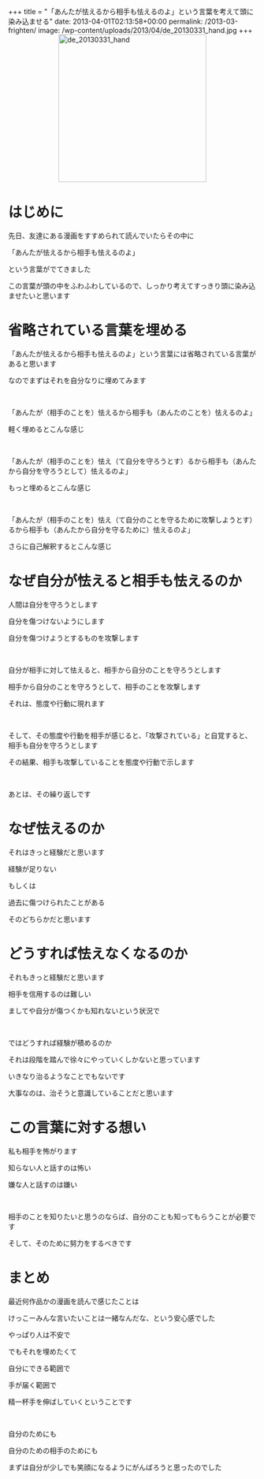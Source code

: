 +++
title = "「あんたが怯えるから相手も怯えるのよ」という言葉を考えて頭に染み込ませる"
date: 2013-04-01T02:13:58+00:00
permalink: /2013-03-frighten/
image: /wp-content/uploads/2013/04/de_20130331_hand.jpg
+++
<img class="size-full wp-image-665 aligncenter" style="display: block; margin: auto;" alt="de_20130331_hand" src="http://5000164.jp/wp-content/uploads/2013/04/de_20130331_hand.jpg" width="300" height="300" srcset="http://5000164.jp/wp-content/uploads/2013/04/de_20130331_hand.jpg 300w, http://5000164.jp/wp-content/uploads/2013/04/de_20130331_hand-150x150.jpg 150w" sizes="(max-width: 300px) 100vw, 300px" />

# はじめに

先日、友達にある漫画をすすめられて読んでいたらその中に

「あんたが怯えるから相手も怯えるのよ」

という言葉がでてきました

この言葉が頭の中をふわふわしているので、しっかり考えてすっきり頭に染み込ませたいと思います

# 省略されている言葉を埋める

「あんたが怯えるから相手も怯えるのよ」という言葉には省略されている言葉があると思います

なのでまずはそれを自分なりに埋めてみます

&nbsp;

「あんたが（相手のことを）怯えるから相手も（あんたのことを）怯えるのよ」

軽く埋めるとこんな感じ

&nbsp;

「あんたが（相手のことを）怯え（て自分を守ろうとす）るから相手も（あんたから自分を守ろうとして）怯えるのよ」

もっと埋めるとこんな感じ

&nbsp;

「あんたが（相手のことを）怯え（て自分のことを守るために攻撃しようとす）るから相手も（あんたから自分を守るために）怯えるのよ」

さらに自己解釈するとこんな感じ

# なぜ自分が怯えると相手も怯えるのか

人間は自分を守ろうとします

自分を傷つけないようにします

自分を傷つけようとするものを攻撃します

&nbsp;

自分が相手に対して怯えると、相手から自分のことを守ろうとします

相手から自分のことを守ろうとして、相手のことを攻撃します

それは、態度や行動に現れます

&nbsp;

そして、その態度や行動を相手が感じると、「攻撃されている」と自覚すると、相手も自分を守ろうとします

その結果、相手も攻撃していることを態度や行動で示します

&nbsp;

あとは、その繰り返しです

# なぜ怯えるのか

それはきっと経験だと思います

経験が足りない

もしくは

過去に傷つけられたことがある

そのどちらかだと思います

# どうすれば怯えなくなるのか

それもきっと経験だと思います

相手を信用するのは難しい

ましてや自分が傷つくかも知れないという状況で

&nbsp;

ではどうすれば経験が積めるのか

それは段階を踏んで徐々にやっていくしかないと思っています

いきなり治るようなことでもないです

大事なのは、治そうと意識していることだと思います

# この言葉に対する想い

私も相手を怖がります

知らない人と話すのは怖い

嫌な人と話すのは嫌い

&nbsp;

相手のことを知りたいと思うのならば、自分のことも知ってもらうことが必要です

そして、そのために努力をするべきです

# まとめ

最近何作品かの漫画を読んで感じたことは

けっこーみんな言いたいことは一緒なんだな、という安心感でした

やっぱり人は不安で

でもそれを埋めたくて

自分にできる範囲で

手が届く範囲で

精一杯手を伸ばしていくということです

&nbsp;

自分のためにも

自分のための相手のためにも

まずは自分が少しでも笑顔になるようにがんばろうと思ったのでした